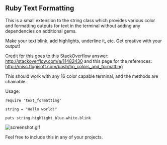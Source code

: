 Ruby Text Formatting
------------------------

This is a small extension to the string class which provides various color and formatting outputs for text in the terminal without adding any dependencies on additional gems.

Make your text blink, add highlights, underline it, etc. Get creative with your output!

Credit for this goes to this StackOverflow answer: http://stackoverflow.com/a/11482430 and this page for the references: http://misc.flogisoft.com/bash/tip_colors_and_formatting

This should work with any 16 color capable terminal, and the methods are chainable. 

Usage:

```
require 'text_formatting'

string = "Hello world!"

puts string.highlight_blue.white.blink
```

![screenshot.gif](http://xraystyle.com/images/text_formatting.gif)

Feel free to include this in any of your projects. 
